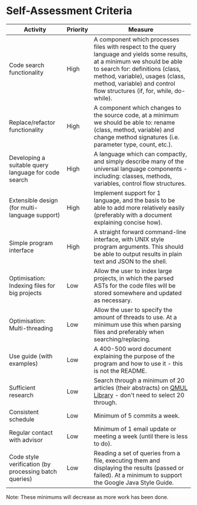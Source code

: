 Self-Assessment Criteria
========

| Activity | Priority | Measure |
|--|--|--|
| Code search functionality | High | A component which processes files with respect to the query language and yields some results, at a minimum we should be able to search for: definitions (class, method, variable), usages (class, method, variable) and control flow structures (if, for, while, do-while). |
| Replace/refactor functionality | High | A component which changes to the source code, at a minimum we should be able to: rename (class, method, variable) and change method signatures (i.e. parameter type, count, etc.). |
| Developing a suitable query language for code search | High | A language which can compactly, and simply describe many of the universal language components - including: classes, methods, variables, control flow structures. |
| Extensible design (for multi-language support) | High | Implement support for 1 language, and the basis to be able to add more relatively easily (preferably with a document explaining concise how). |
| Simple program interface | High | A straight forward command-line interface, with UNIX style program arguments. This should be able to output results in plain text and JSON to the shell. |
| Optimisation: Indexing files for big projects | Low | Allow the user to index large projects, in which the parsed ASTs for the code files will be stored somewhere and updated as necessary. |
| Optimisation: Multi-threading | Low | Allow the user to specify the amount of threads to use. At a minimum use this when parsing files and preferably when searching/replacing. |
| Use guide (with examples) | Low | A 400-500 word document explaining the purpose of the program and how to use it - this is not the README. |
| Sufficient research | Low | Search through a minimum of 20 articles (their abstracts) on [QMUL Library](http://library.qmul.ac.uk/) - don't need to select 20 through. |
| Consistent schedule | Low | Minimum of 5 commits a week. |
| Regular contact with advisor | Low | Minimum of 1 email update or meeting a week (until there is less to do). |
| Code style verification (by processing batch queries) | Low | Reading a set of queries from a file, executing them and displaying the results (passed or failed). At a minimum to support the Google Java Style Guide. |

Note: These minimums will decrease as more work has been done.